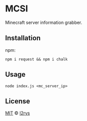 # MCSI
Minecraft server information grabber.

## Installation
npm:

    npm i request && npm i chalk

## Usage

    node index.js <mc_server_ip>

## License
<a href="https://github.com/I2rys/MCSI/blob/main/LICENSE">MIT</a> © <a href="https://github.com/I2rys">I2rys</a>
